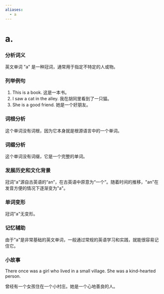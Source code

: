 ```yaml
---
aliases:
  - a
---
```

# a.

### 分析词义

  

英文单词 "a" 是一种冠词，通常用于指定不特定的人或物。

  

### 列举例句

  

1.  This is a book. 这是一本书。
2.  I saw a cat in the alley. 我在胡同里看到了一只猫。
3.  She is a good friend. 她是一个好朋友。

  

### 词根分析

  

这个单词没有词根，因为它本身就是根源语言中的一个单词。

  

### 词缀分析

  

这个单词没有词缀，它是一个完整的单词。

  

### 发展历史和文化背景

  

冠词"a"源自古英语的“an”，在古英语中原意为“一个”。随着时间的推移，"an"在发音方便的情况下逐渐变为"a"。

  

### 单词变形

  

冠词"a"无变形。

  

### 记忆辅助

  

由于"a"是非常基础的英文单词，一般通过常规的英语学习和实践，就能很容易记住它。

  

### 小故事

  

There once was a girl who lived in a small village. She was a kind-hearted person.

  

曾经有一个女孩住在一个小村庄。她是一个心地善良的人。
